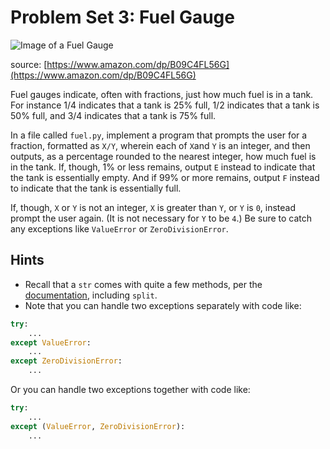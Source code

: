 # Problem Set 3: Fuel Gauge

![Image of a Fuel Gauge](https://cs50.harvard.edu/python/2022/psets/3/fuel/51-hsJaA+SL._SL1000_.jpg)

source: [https://www.amazon.com/dp/B09C4FL56G](https://www.amazon.com/dp/B09C4FL56G)

Fuel gauges indicate, often with fractions, just how much fuel is in a tank. For instance 1/4 indicates that a tank is 25% full, 1/2 indicates that a tank is 50% full, and 3/4 indicates that a tank is 75% full.

In a file called `fuel.py`, implement a program that prompts the user for a fraction, formatted as `X/Y`, wherein each of `X`and `Y` is an integer, and then outputs, as a percentage rounded to the nearest integer, how much fuel is in the tank. If, though, 1% or less remains, output `E` instead to indicate that the tank is essentially empty. And if 99% or more remains, output `F` instead to indicate that the tank is essentially full.

If, though, `X` or `Y` is not an integer, `X` is greater than `Y`, or `Y` is `0`, instead prompt the user again. (It is not necessary for `Y` to be `4`.) Be sure to catch any exceptions like `ValueError` or `ZeroDivisionError`.

## Hints

- Recall that a `str` comes with quite a few methods, per the [documentation](https://docs.python.org/3/library/stdtypes.html#string-methods), including `split`.
- Note that you can handle two exceptions separately with code like:

```python
try:
    ...
except ValueError:
    ...
except ZeroDivisionError:
    ...
```

Or you can handle two exceptions together with code like:

```python
try:
    ...
except (ValueError, ZeroDivisionError):
    ...
```
